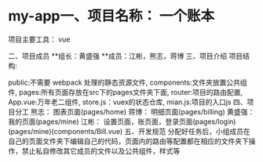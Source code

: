 # my-app一、项目名称： 一个账本
项目主要工具： vue

二、项目成员
**组长：黄盛强
**成员：江彬，熊志，蒋博
三、项目介绍
项目结构:

public:不需要 webpack 处理的静态资源文件,
components:文件夹放置公共组件,
pages:所有页面存放在src下的pages文件夹下面,
router:项目的路由配置,
App.vue:万年老二组件,
store.js：vuex的状态仓库,
mian.js:项目的入口js
四、项目分工
熊志： 图表页面(pages/home)
蒋博： 明细页面(pages/billing)
黄盛强： 我的页面(pages/mine)
江彬： 设置页面，账页面，登录页面(pages/login)(pages/mine)(components/Bill.vue)
五、开发规范
分配好任务后，小组成员在自己的页面文件夹下编辑自己的代码，页面内的路由等配置都在相应的文件夹下操作，禁止私自修改其它成员的文件以及公共组件，样式等
